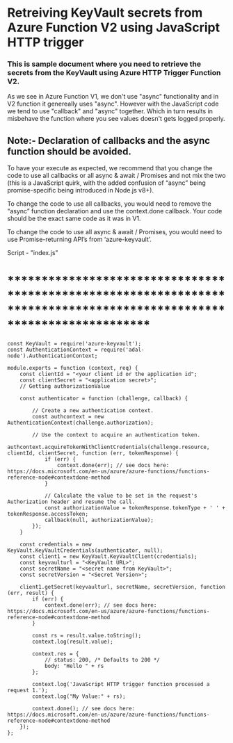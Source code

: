 # Retreiving KeyVault secrets from Azure Function V2 using JavaScript HTTP trigger

<H3>This is sample document where you need to retrieve the secrets from the KeyVault using Azure HTTP Trigger Function V2.</H3>

As we see in Azure Function V1, we don't use "async" functionality and in V2 function it genereally uses "async".
However with the JavaScript code we tend to use "callback" and "async" together. Which in turn results in misbehave the function where you see values doesn't gets logged properly.

<H2>Note:- Declaration of callbacks and the async function should be avoided. </H2>

To have your execute as expected, we recommend that you change the code to use all callbacks or all async & await / Promises and not mix the two (this is a JavaScript quirk, with the added confusion of “async” being promise-specific being introduced in Node.js v8+).
 
To change the code to use all callbacks, you would need to remove the “async” function declaration and use the context.done callback. Your code should be the exact same code as it was in V1.
 
To change the code to use all async & await / Promises, you would need to use Promise-returning API’s from ‘azure-keyvault’.

Script - "index.js"

<H1>*********************************************************************************************************************</H1>

```
const KeyVault = require('azure-keyvault');
const AuthenticationContext = require('adal-node').AuthenticationContext;

module.exports = function (context, req) {
    const clientId = "<your client id or the application id";
    const clientSecret = "<application secret>";
    // Getting authorizationValue
    
    const authenticator = function (challenge, callback) {

        // Create a new authentication context.
        const authcontext = new AuthenticationContext(challenge.authorization);

        // Use the context to acquire an authentication token. 
        authcontext.acquireTokenWithClientCredentials(challenge.resource, clientId, clientSecret, function (err, tokenResponse) {
            if (err) {
                context.done(err); // see docs here: https://docs.microsoft.com/en-us/azure/azure-functions/functions-reference-node#contextdone-method
            }

            // Calculate the value to be set in the request's Authorization header and resume the call.
            const authorizationValue = tokenResponse.tokenType + ' ' + tokenResponse.accessToken;
            callback(null, authorizationValue);
        });
    }

    const credentials = new KeyVault.KeyVaultCredentials(authenticator, null);
    const client1 = new KeyVault.KeyVaultClient(credentials);
    const keyvaulturl = "<KeyVault URL>";
    const secretName = "<secret name from KeyVault>";
    const secretVersion = "<Secret Version>";

    client1.getSecret(keyvaulturl, secretName, secretVersion, function (err, result) {
        if (err) {
            context.done(err); // see docs here: https://docs.microsoft.com/en-us/azure/azure-functions/functions-reference-node#contextdone-method
        }

        const rs = result.value.toString();
        context.log(result.value);

        context.res = {
            // status: 200, /* Defaults to 200 */
            body: "Hello " + rs
        };

        context.log('JavaScript HTTP trigger function processed a request 1.');
        context.log("My Value:" + rs);

        context.done(); // see docs here: https://docs.microsoft.com/en-us/azure/azure-functions/functions-reference-node#contextdone-method
    });
};
```
